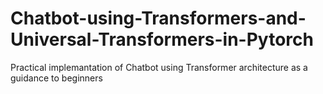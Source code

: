 # Chatbot-using-Transformers-and-Universal-Transformers-in-Pytorch
Practical implemantation of Chatbot using Transformer architecture  as a guidance to beginners
